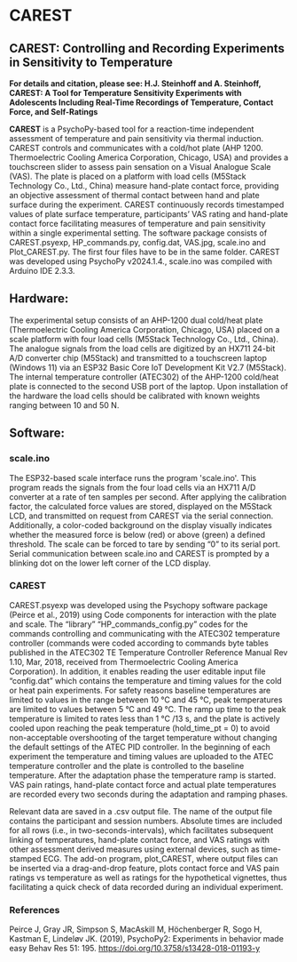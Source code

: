 # CAREST
## CAREST: Controlling and Recording Experiments in Sensitivity to Temperature

**For details and citation, please see: H.J. Steinhoff and A. Steinhoff, CAREST: A Tool for Temperature Sensitivity Experiments with Adolescents Including Real-Time Recordings of Temperature, Contact Force, and Self-Ratings**


**CAREST** is a PsychoPy-based tool for a reaction-time independent assessment of temperature and pain sensitivity via thermal induction. CAREST controls and communicates with a cold/hot plate (AHP 1200. Thermoelectric Cooling America Corporation, Chicago, USA) and provides a touchscreen slider to assess pain sensation on a Visual Analogue Scale (VAS). The plate is placed on a platform with load cells (M5Stack Technology Co., Ltd., China) measure hand-plate contact force, providing an objective assessment of thermal contact between hand and plate surface during the experiment. CAREST continuously records timestamped values of plate surface temperature, participants’ VAS rating and hand-plate contact force facilitating measures of temperature and pain sensitivity within a single experimental setting. 
The software package consists of CAREST.psyexp, HP_commands.py, config.dat, VAS.jpg, scale.ino and Plot_CAREST.py. The first four files have to be in the same folder. CAREST was developed using PsychoPy v2024.1.4., scale.ino was compiled with Arduino IDE 2.3.3.

## Hardware:

The experimental setup consists of an AHP-1200 dual cold/heat plate (Thermoelectric Cooling America Corporation, Chicago, USA) placed on a scale platform with four load cells (M5Stack Technology Co., Ltd., China). The analogue signals from the load cells are digitized by an HX711 24-bit A/D converter chip (M5Stack) and transmitted to a touchscreen laptop (Windows 11) via an ESP32 Basic Core IoT Development Kit V2.7 (M5Stack). The internal temperature controller (ATEC302) of the AHP-1200 cold/heat plate is connected to the second USB port of the laptop. Upon installation of the hardware the load cells should be calibrated with known weights ranging between 10 and 50 N.

## Software:

### scale.ino
The ESP32-based scale interface runs the program 'scale.ino'. This program reads the signals from the four load cells via an HX711 A/D converter at a rate of ten samples per second. After applying the calibration factor, the calculated force values are stored, displayed on the M5Stack LCD, and transmitted on request from CAREST via the serial connection. Additionally, a color-coded background on the display visually indicates whether the measured force is below (red) or above (green) a defined threshold. The scale can be forced to tare by sending “0” to its serial port. Serial communication between scale.ino and CAREST is prompted by a blinking dot on the lower left corner of the LCD display. 
### CAREST
CAREST.psyexp was developed using the Psychopy software package (Peirce et al., 2019) using Code components for interaction with the plate and scale. The “library” “HP_commands_config.py” codes for the commands controlling and communicating with the ATEC302 temperature controller (commands were coded according to commands byte tables published in the ATEC302 TE Temperature Controller Reference Manual Rev 1.10, Mar, 2018, received from Thermoelectric Cooling America Corporation). In addition, it enables reading the user editable input file “config.dat” which contains the temperature and timing values for the cold or heat pain experiments. For safety reasons baseline temperatures are limited to values in the range between 10 °C and 45 °C, peak temperatures are limited to values between 5 °C and 49 °C. The ramp up time to the peak temperature is limited to rates less than 1 °C /13 s, and the plate is actively cooled upon reaching the peak temperature (hold_time_pt = 0) to avoid non-acceptable overshooting of the target temperature without changing the default settings of the ATEC PID controller. In the beginning of each experiment the temperature and timing values are uploaded to the ATEC temperature controller and the plate is controlled to the baseline temperature. After the adaptation phase the temperature ramp is started. VAS pain ratings, hand-plate contact force and actual plate temperatures are recorded every two seconds during the adaptation and ramping phases.

Relevant data are saved in a .csv output file. The name of the output file contains the participant and session numbers. Absolute times are included for all rows (i.e., in two-seconds-intervals), which facilitates subsequent linking of temperatures, hand-plate contact force, and VAS ratings with other assessment derived measures using external devices, such as time-stamped ECG.  The add-on program, plot_CAREST, where output files can be inserted via a drag-and-drop feature, plots contact force and VAS pain ratings vs temperature as well as ratings for the hypothetical vignettes, thus facilitating a quick check of data recorded during an individual experiment. 

 ### References
 Peirce J, Gray JR, Simpson S, MacAskill M, Höchenberger R, Sogo H, Kastman E, Lindeløv JK. (2019), 
 PsychoPy2: Experiments in behavior made easy Behav Res 51: 195. 
 https://doi.org/10.3758/s13428-018-01193-y
